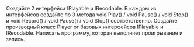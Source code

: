 Создайте 2 интерфейса IPlayable и IRecodable. В каждом из интерфейсов создайте по 3 метода void Play() / void Pause() / void Stop() и void Record() / void Pause() / void Stop() соответственно. 
Создайте производный класс Player от базовых интерфейсов IPlayable и IRecodable. 
Написать программу, которая выполняет проигрывание и запись. 
